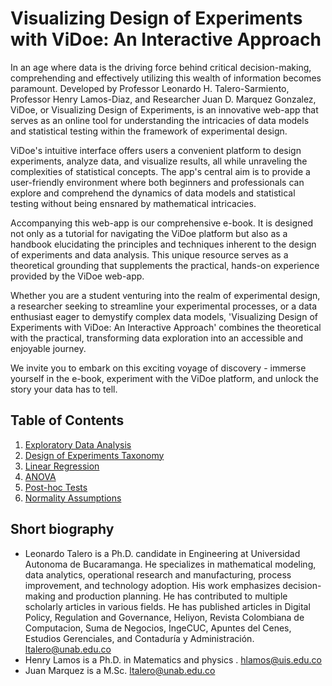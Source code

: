 # Visualizing Design of Experiments with ViDoe: An Interactive Approach

In an age where data is the driving force behind critical decision-making, comprehending and effectively utilizing this wealth of information becomes paramount. Developed by Professor Leonardo H. Talero-Sarmiento, Professor Henry Lamos-Diaz, and Researcher Juan D. Marquez Gonzalez, ViDoe, or Visualizing Design of Experiments, is an innovative web-app that serves as an online tool for understanding the intricacies of data models and statistical testing within the framework of experimental design.

ViDoe's intuitive interface offers users a convenient platform to design experiments, analyze data, and visualize results, all while unraveling the complexities of statistical concepts. The app's central aim is to provide a user-friendly environment where both beginners and professionals can explore and comprehend the dynamics of data models and statistical testing without being ensnared by mathematical intricacies.

Accompanying this web-app is our comprehensive e-book. It is designed not only as a tutorial for navigating the ViDoe platform but also as a handbook elucidating the principles and techniques inherent to the design of experiments and data analysis. This unique resource serves as a theoretical grounding that supplements the practical, hands-on experience provided by the ViDoe web-app.

Whether you are a student venturing into the realm of experimental design, a researcher seeking to streamline your experimental processes, or a data enthusiast eager to demystify complex data models, 'Visualizing Design of Experiments with ViDoe: An Interactive Approach' combines the theoretical with the practical, transforming data exploration into an accessible and enjoyable journey.

We invite you to embark on this exciting voyage of discovery - immerse yourself in the e-book, experiment with the ViDoe platform, and unlock the story your data has to tell.

## Table of Contents

1. [Exploratory Data Analysis](#eda)
2. [Design of Experiments Taxonomy](#doet)
3. [Linear Regression](#lr)
4. [ANOVA](#anova)
5. [Post-hoc Tests](#pht)
6. [Normality Assumptions](#na)

## Short biography
* Leonardo Talero is a Ph.D. candidate in Engineering at Universidad Autonoma de Bucaramanga. He specializes in mathematical modeling, data analytics, operational research and manufacturing, process improvement, and technology adoption. His work emphasizes decision-making and production planning. He has contributed to multiple scholarly articles in various fields. He has published articles in Digital Policy, Regulation and Governance, Heliyon, Revista Colombiana de Computacion, Suma de Negocios, IngeCUC, Apuntes del Cenes, Estudios Gerenciales, and Contaduría y Administración. [ltalero@unab.edu.co](ltalero@unab.edu.co)
* Henry  Lamos is a Ph.D. in Matematics and physics . [hlamos@uis.edu.co](hlamos@uis.edu.co)
* Juan Marquez is a M.Sc. [ltalero@unab.edu.co](ltalero@unab.edu.co)